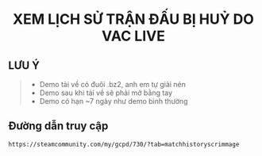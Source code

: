 <h1 align="center">XEM LỊCH SỬ TRẬN ĐẤU BỊ HUỶ DO VAC LIVE</h1>

<h2>LƯU Ý</h2>

> - Demo tải về có đuôi .bz2, anh em tự giải nén
> - Demo sau khi tải về sẽ phải mở bằng tay
> - Demo có hạn ~7 ngày như demo bình thường

## Đường dẫn truy cập
```
https://steamcommunity.com/my/gcpd/730/?tab=matchhistoryscrimmage
```
